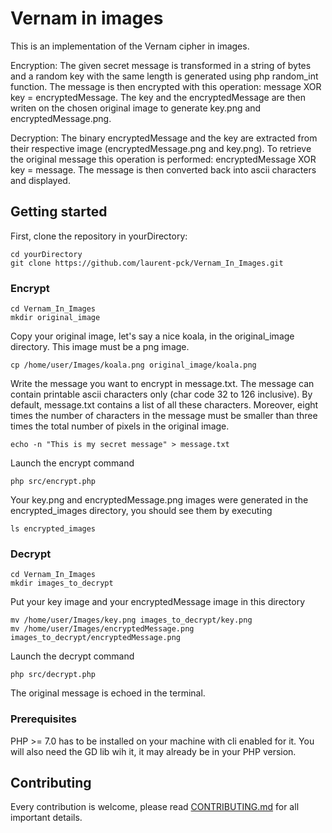 # Vernam in images

This is an implementation of the Vernam cipher in images.

Encryption:
The given secret message is transformed in a string of bytes and a random key with the same length is generated using php random_int function. The message is then encrypted with this operation: message XOR key = encryptedMessage. The key and the encryptedMessage are then writen on the chosen original image to generate key.png and encryptedMessage.png.

Decryption:
The binary encryptedMessage and the key are extracted from their respective image (encryptedMessage.png and key.png). To retrieve the original message this operation is performed: encryptedMessage XOR key = message. The message is then converted back into ascii characters and displayed. 

## Getting started

First, clone the repository in yourDirectory:

```
cd yourDirectory
git clone https://github.com/laurent-pck/Vernam_In_Images.git
```

### Encrypt

```
cd Vernam_In_Images
mkdir original_image
```

Copy your original image, let's say a nice koala, in the original_image directory. This image must be a png image.

```
cp /home/user/Images/koala.png original_image/koala.png
```

Write the message you want to encrypt in message.txt. The message can contain printable ascii characters only (char code 32 to 126 inclusive). By default, message.txt contains a list of all these characters. Moreover, eight times the number of characters in the message must be smaller than three times the total number of pixels in the original image.

```
echo -n "This is my secret message" > message.txt
```

Launch the encrypt command

```
php src/encrypt.php
```

Your key.png and encryptedMessage.png images were generated in the encrypted_images directory, you should see them by executing

```
ls encrypted_images
```

### Decrypt

```
cd Vernam_In_Images
mkdir images_to_decrypt
```

Put your key image and your encryptedMessage image in this directory

```
mv /home/user/Images/key.png images_to_decrypt/key.png
mv /home/user/Images/encryptedMessage.png images_to_decrypt/encryptedMessage.png
```

Launch the decrypt command

```
php src/decrypt.php
```

The original message is echoed in the terminal.

### Prerequisites

PHP >= 7.0 has to be installed on your machine with cli enabled for it. You will also need the GD lib wih it, it may already be in your PHP version.

## Contributing

Every contribution is welcome, please read [CONTRIBUTING.md](https://github.com/laurent-pck/Vernam_In_Images/blob/master/CONTRIBUTING.md) for all important details.
